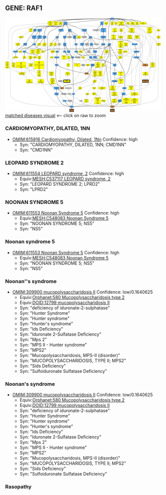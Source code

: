 
## GENE: RAF1

![image](RAF1.png)
[matched diseases visual](RAF1.png)  <-- click on raw to zoom


### CARDIOMYOPATHY, DILATED, 1NN
 * [OMIM:615916 Cardiomyopathy, Dilated, 1Nn](http://beta.monarchinitiative.org/disease/OMIM:615916) Confidence: high
    * Syn: "CARDIOMYOPATHY, DILATED, 1NN; CMD1NN"
    * Syn: "CMD1NN"

### LEOPARD SYNDROME 2
 * [OMIM:611554 LEOPARD syndrome, 2](http://beta.monarchinitiative.org/disease/OMIM:611554) Confidence: high
    * Equiv:[MESH:C537117 LEOPARD syndrome, 2](http://beta.monarchinitiative.org/disease/MESH:C537117)
    * Syn: "LEOPARD SYNDROME 2; LPRD2"
    * Syn: "LPRD2"

### NOONAN SYNDROME 5
 * [OMIM:611553 Noonan Syndrome 5](http://beta.monarchinitiative.org/disease/OMIM:611553) Confidence: high
    * Equiv:[MESH:C548083 Noonan Syndrome 5](http://beta.monarchinitiative.org/disease/MESH:C548083)
    * Syn: "NOONAN SYNDROME 5; NS5"
    * Syn: "NS5"

### Noonan syndrome 5
 * [OMIM:611553 Noonan Syndrome 5](http://beta.monarchinitiative.org/disease/OMIM:611553) Confidence: high
    * Equiv:[MESH:C548083 Noonan Syndrome 5](http://beta.monarchinitiative.org/disease/MESH:C548083)
    * Syn: "NOONAN SYNDROME 5; NS5"
    * Syn: "NS5"

### Noonan''s syndrome
 * [OMIM:309900 mucopolysaccharidosis II](http://beta.monarchinitiative.org/disease/OMIM:309900) Confidence: low/0.1640625
    * Equiv:[Orphanet:580 Mucopolysaccharidosis type 2](http://beta.monarchinitiative.org/disease/Orphanet:580)
    * Equiv:[DOID:12799 mucopolysaccharidosis II](http://beta.monarchinitiative.org/disease/DOID:12799)
    * Syn: "deficiency of iduronate-2-sulphatase"
    * Syn: "Hunter Syndrome"
    * Syn: "Hunter syndrome"
    * Syn: "Hunter's syndrome"
    * Syn: "Ids Deficiency"
    * Syn: "Iduronate 2-Sulfatase Deficiency"
    * Syn: "Mps 2"
    * Syn: "MPS II - Hunter syndrome"
    * Syn: "MPS2"
    * Syn: "Mucopolysaccharidosis, MPS-II (disorder)"
    * Syn: "MUCOPOLYSACCHARIDOSIS, TYPE II; MPS2"
    * Syn: "Sids Deficiency"
    * Syn: "Sulfoiduronate Sulfatase Deficiency"

### Noonan's syndrome
 * [OMIM:309900 mucopolysaccharidosis II](http://beta.monarchinitiative.org/disease/OMIM:309900) Confidence: low/0.1640625
    * Equiv:[Orphanet:580 Mucopolysaccharidosis type 2](http://beta.monarchinitiative.org/disease/Orphanet:580)
    * Equiv:[DOID:12799 mucopolysaccharidosis II](http://beta.monarchinitiative.org/disease/DOID:12799)
    * Syn: "deficiency of iduronate-2-sulphatase"
    * Syn: "Hunter Syndrome"
    * Syn: "Hunter syndrome"
    * Syn: "Hunter's syndrome"
    * Syn: "Ids Deficiency"
    * Syn: "Iduronate 2-Sulfatase Deficiency"
    * Syn: "Mps 2"
    * Syn: "MPS II - Hunter syndrome"
    * Syn: "MPS2"
    * Syn: "Mucopolysaccharidosis, MPS-II (disorder)"
    * Syn: "MUCOPOLYSACCHARIDOSIS, TYPE II; MPS2"
    * Syn: "Sids Deficiency"
    * Syn: "Sulfoiduronate Sulfatase Deficiency"

### Rasopathy
